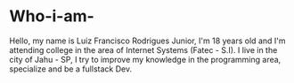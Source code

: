 # Who-i-am-
Hello, my name is Luiz Francisco Rodrigues Junior, I'm 18 years old and I'm attending college in the area of ​​Internet Systems (Fatec - S.I). I live in the city of Jahu - SP, I try to improve my knowledge in the programming area, specialize and be a fullstack Dev.
